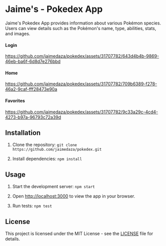 # Jaime's - Pokedex App

Jaime's Pokedex App provides information about various Pokémon species. Users can view details such as the Pokémon's name, type, abilities, stats, and images.

#### Login

https://github.com/jaimedaza/pokedex/assets/31707782/643d4b4b-9869-46eb-ba6f-6d8d7e276bbd

#### Home

https://github.com/jaimedaza/pokedex/assets/31707782/709b6389-f278-46a2-9caf-fff28473e90a

#### Favorites

https://github.com/jaimedaza/pokedex/assets/31707782/9c33a29c-4cd4-4273-b97a-96793c72a39d

## Installation

1. Clone the repository: `git clone https://github.com/jaimedaza/pokedex.git`

2. Install dependencies: `npm install`

## Usage

1. Start the development server: `npm start`

2. Open [http://localhost:3000](http://localhost:3000) to view the app in your browser.

3. Run tests: `npm test`

## License

This project is licensed under the MIT License - see the [LICENSE](LICENSE) file for details.
